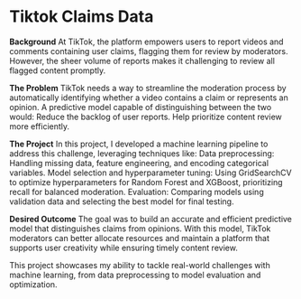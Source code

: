 # Tiktok Claims Data

**Background**
At TikTok, the platform empowers users to report videos and comments containing user claims, flagging them for review by moderators. However, the sheer volume of reports makes it challenging to review all flagged content promptly.

**The Problem**
TikTok needs a way to streamline the moderation process by automatically identifying whether a video contains a claim or represents an opinion. A predictive model capable of distinguishing between the two would:
Reduce the backlog of user reports.
Help prioritize content review more efficiently.

**The Project**
In this project, I developed a machine learning pipeline to address this challenge, leveraging techniques like:
Data preprocessing: Handling missing data, feature engineering, and encoding categorical variables.
Model selection and hyperparameter tuning: Using GridSearchCV to optimize hyperparameters for Random Forest and XGBoost, prioritizing recall for balanced moderation.
Evaluation: Comparing models using validation data and selecting the best model for final testing.

**Desired Outcome**
The goal was to build an accurate and efficient predictive model that distinguishes claims from opinions. With this model, TikTok moderators can better allocate resources and maintain a platform that supports user creativity while ensuring timely content review.

This project showcases my ability to tackle real-world challenges with machine learning, from data preprocessing to model evaluation and optimization.
